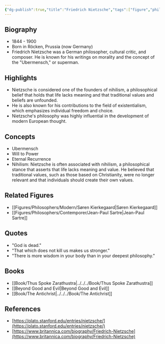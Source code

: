```yaml
---
{"dg-publish":true,"title":"Friedrich Nietzsche","tags":["figure","philosopher","nihilism","existentialism","ethics"],"permalink":"/figures/philosophers/modern/friedrich-nietzsche/","dgPassFrontmatter":true}
---
```


## Biography

-   1844 - 1900
-   Born in Röcken, Prussia (now Germany)
-   Friedrich Nietzsche was a German philosopher, cultural critic, and composer. He is known for his writings on morality and the concept of the "Ubermensch," or superman.

## Highlights

-   Nietzsche is considered one of the founders of nihilism, a philosophical belief that holds that life lacks meaning and that traditional values and beliefs are unfounded.
-   He is also known for his contributions to the field of existentialism, which emphasizes individual freedom and choice.
-   Nietzsche's philosophy was highly influential in the development of modern European thought.

## Concepts

-   Ubermensch
-   Will to Power
-   Eternal Recurrence
- Nihilism: Nietzsche is often associated with nihilism, a philosophical stance that asserts that life lacks meaning and value. He believed that traditional values, such as those based on Christianity, were no longer relevant and that individuals should create their own values.

## Related Figures

-   [[Figures/Philosophers/Modern/Søren Kierkegaard\|Søren Kierkegaard]]
-   [[Figures/Philosophers/Contemporer/Jean-Paul Sartre\|Jean-Paul Sartre]]

## Quotes

-   "God is dead."
-   "That which does not kill us makes us stronger."
-   "There is more wisdom in your body than in your deepest philosophy."

## Books

-   [[Book/Thus Spoke Zarathustra\|../../../Book/Thus Spoke Zarathustra]]
-   [[Beyond Good and Evil\|Beyond Good and Evil]]
-   [[Book/The Antichrist\|../../../Book/The Antichrist]]

## References

-   [https://plato.stanford.edu/entries/nietzsche/](https://plato.stanford.edu/entries/nietzsche/)
-   [https://www.britannica.com/biography/Friedrich-Nietzsche](https://www.britannica.com/biography/Friedrich-Nietzsche)